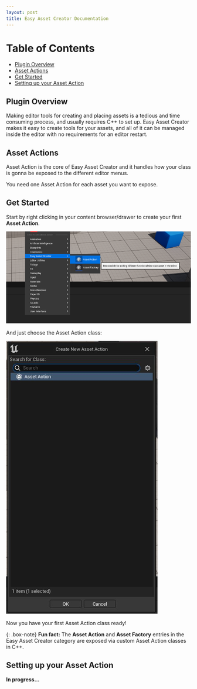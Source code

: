 ```yaml
---
layout: post
title: Easy Asset Creator Documentation
---
```


# Table of Contents
* [Plugin Overview](#plugin-overview)
* [Asset Actions](#asset-actions)
* [Get Started](#get-started)
* [Setting up your Asset Action](#setting-up-your-asset-action)

<a name="plugin-overview"></a>
## Plugin Overview 

Making editor tools for creating and placing assets is a tedious and time consuming process, and usually requires C++ to set up. Easy Asset Creator makes it easy to create tools for your assets, and all of it can be managed inside the editor with no requirements for an editor restart.

<a name="asset-action"></a>
## Asset Actions

Asset Action is the core of Easy Asset Creator and it handles how your class is gonna be exposed to the different editor menus.

You need one Asset Action for each asset you want to expose.

<a name="get-started"></a>
## Get Started

Start by right clicking in your content browser/drawer to create your first **Asset Action**.

![CreateAssetActionImage](https://raw.githubusercontent.com/OlssonDev/olssondev.github.io/master/assets/img/EasyAssetCreator/Image_01.png)

And just choose the Asset Action class:

![ChooseAssetAction](https://raw.githubusercontent.com/OlssonDev/olssondev.github.io/master/assets/img/EasyAssetCreator/Image_02.JPG)

Now you have your first Asset Action class ready!

{: .box-note}
**Fun fact:** The **Asset Action** and **Asset Factory** entries in the Easy Asset Creator category are exposed via custom Asset Action classes in C++.

<a name="setting-up-your-asset-action"></a>
## Setting up your Asset Action

**In progress...**